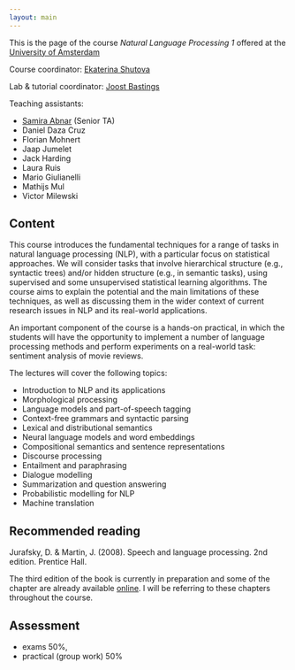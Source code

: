 ```yaml
---
layout: main
---
```


This is the page of the course *Natural Language Processing 1* offered at the [University of Amsterdam](http://www.uva.nl/)

Course coordinator: [Ekaterina Shutova](http://www.cl.cam.ac.uk/~es407/)

Lab & tutorial coordinator: [Joost Bastings](https://bastings.github.io)

Teaching assistants: 
- [Samira Abnar](https://staff.fnwi.uva.nl/s.abnar/) (Senior TA)
- Daniel Daza Cruz
- Florian Mohnert
- Jaap Jumelet
- Jack Harding
- Laura Ruis
- Mario Giulianelli
- Mathijs Mul
- Victor Milewski


## Content

This course introduces the fundamental techniques for a range of tasks in natural language processing (NLP), with a particular focus on statistical approaches. We will consider tasks that involve hierarchical structure (e.g., syntactic trees) and/or hidden structure (e.g., in semantic tasks), using supervised and some unsupervised statistical learning algorithms. The course aims to explain the potential and the main limitations of these techniques, as well as discussing them in the wider context of current research issues in NLP and its real-world applications. 

An important component of the course is a hands-on practical, in which the students will have the opportunity to implement a number of language processing methods and perform experiments on a real-world task: sentiment analysis of movie reviews.

The lectures will cover the following topics:

- Introduction to NLP and its applications
- Morphological processing
- Language models and part-of-speech tagging
- Context-free grammars and syntactic parsing 
- Lexical and distributional semantics
- Neural language models and word embeddings 
- Compositional semantics and sentence representations 
- Discourse processing
- Entailment and paraphrasing 
- Dialogue modelling 
- Summarization and question answering
- Probabilistic modelling for NLP
- Machine translation 

## Recommended reading

Jurafsky, D. & Martin, J. (2008). Speech and language processing. 2nd edition. Prentice Hall.

The third edition of the book is currently in preparation and some of the chapter are already available [online](https://web.stanford.edu/~jurafsky/slp3/). I will be referring to these chapters throughout the course.

## Assessment 

- exams 50%,
- practical (group work) 50%

